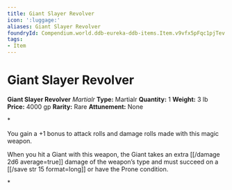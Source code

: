 ```yaml
---
title: Giant Slayer Revolver
icon: ':luggage:'
aliases: Giant Slayer Revolver
foundryId: Compendium.world.ddb-eureka-ddb-items.Item.v9vfx5pFqc1pjTev
tags:
- Item
---
```


# Giant Slayer Revolver

**Giant Slayer Revolver**
_Martialr_
**Type:** Martialr
**Quantity:** 1
**Weight:** 3 lb
**Price:** 4000 gp
**Rarity:** Rare
**Attunement:** None

*<p>You gain a +1 bonus to attack rolls and damage rolls made with this magic weapon.

When you hit a Giant with this weapon, the Giant takes an extra  [[/damage 2d6 average=true]] damage of the weapon’s type and must succeed on a [[/save str 15 format=long]] or have the Prone condition.</p>*